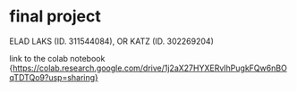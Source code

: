 # final project

ELAD LAKS (ID. 311544084), OR KATZ (ID. 302269204)

link to the colab notebook 
{https://colab.research.google.com/drive/1j2aX27HYXERvIhPugkFQw6nBOqTDTQo9?usp=sharing}
